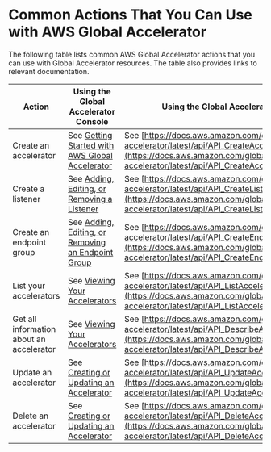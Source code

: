 # Common Actions That You Can Use with AWS Global Accelerator<a name="global-accelerator-actions"></a>

The following table lists common AWS Global Accelerator actions that you can use with Global Accelerator resources\. The table also provides links to relevant documentation\.


| Action | Using the Global Accelerator Console | Using the Global Accelerator API | 
| --- | --- | --- | 
| Create an accelerator | See [Getting Started with AWS Global Accelerator](getting-started.md) | See [https://docs.aws.amazon.com/global-accelerator/latest/api/API_CreateAccelerator.html](https://docs.aws.amazon.com/global-accelerator/latest/api/API_CreateAccelerator.html) | 
| Create a listener | See [Adding, Editing, or Removing a Listener](about-listeners.md#about-listeners.creating-listeners) | See [https://docs.aws.amazon.com/global-accelerator/latest/api/API_CreateListener.html](https://docs.aws.amazon.com/global-accelerator/latest/api/API_CreateListener.html) | 
| Create an endpoint group | See [ Adding, Editing, or Removing an Endpoint Group](about-endpoint-groups.create-endpoint-group.md) | See [https://docs.aws.amazon.com/global-accelerator/latest/api/API_CreateEndpointGroup.html](https://docs.aws.amazon.com/global-accelerator/latest/api/API_CreateEndpointGroup.html) | 
| List your accelerators | See [Viewing Your Accelerators](about-accelerators.viewing.md) | See [https://docs.aws.amazon.com/global-accelerator/latest/api/API_ListAccelerators.html](https://docs.aws.amazon.com/global-accelerator/latest/api/API_ListAccelerators.html)  | 
| Get all information about an accelerator | See [Viewing Your Accelerators](about-accelerators.viewing.md) |  See [https://docs.aws.amazon.com/global-accelerator/latest/api/API_DescribeAccelerator.html](https://docs.aws.amazon.com/global-accelerator/latest/api/API_DescribeAccelerator.html)  | 
| Update an accelerator | See [ Creating or Updating an Accelerator](about-accelerators.md#about-accelerators.creating-editing) |  See [https://docs.aws.amazon.com/global-accelerator/latest/api/API_UpdateAccelerator.html](https://docs.aws.amazon.com/global-accelerator/latest/api/API_UpdateAccelerator.html)  | 
| Delete an accelerator | See [ Creating or Updating an Accelerator](about-accelerators.md#about-accelerators.creating-editing) | See [https://docs.aws.amazon.com/global-accelerator/latest/api/API_DeleteAccelerator.html](https://docs.aws.amazon.com/global-accelerator/latest/api/API_DeleteAccelerator.html) | 
